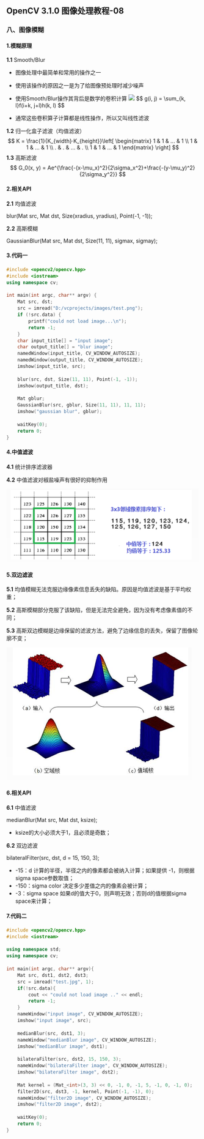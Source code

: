 ## OpenCV 3.1.0 图像处理教程-08

### 八、图像模糊

#### 1.模糊原理

**1.1**  Smooth/Blur

* 图像处理中最简单和常用的操作之一

* 使用该操作的原因之一是为了给图像预处理时减少噪声

* 使用Smooth/Blur操作其背后是数学的卷积计算
![](https://latex.codecogs.com/gif.latex?g(i,&space;j)&space;=&space;\sum_{k,&space;l}f(i&plus;k,&space;j&plus;l)h(k,&space;l))
  $$
  g(i, j) = \sum_{k, l}f(i+k, j+l)h(k, l)
  $$

* 通常这些卷积算子计算都是线性操作，所以又叫线性滤波

**1.2** 归一化盒子滤波（均值滤波）
$$
K = \frac{1}{K_{width}·K_{height}}\left[
\begin{matrix}
1 & 1 & ... & 1 \\
1 & 1 & ... & 1 \\
. & . & ... & . \\
1 & 1 & ... & 1 
\end{matrix} \right]
$$
**1.3** 高斯滤波
$$
G_0(x, y) = Ae^{\frac{-(x-\mu_x)^2}{2\sigma_x^2}+\frac{-(y-\mu_y)^2}{2\sigma_y^2}}
$$


#### 2.相关API

**2.1** 均值滤波

blur(Mat src, Mat dst, Size(xradius, yradius), Point(-1, -1));

**2.2** 高斯模糊

GaussianBlur(Mat src, Mat dst, Size(11, 11), sigmax, sigmay);



#### 3.代码一

```c++
#include <opencv2/opencv.hpp> 
#include <iostream> 
using namespace cv;

int main(int argc, char** argv) {
	Mat src, dst;
	src = imread("D:/vcprojects/images/test.png");
	if (!src.data) {
		printf("could not load image...\n");
		return -1;
	}
	char input_title[] = "input image";
	char output_title[] = "blur image";
	namedWindow(input_title, CV_WINDOW_AUTOSIZE);
	namedWindow(output_title, CV_WINDOW_AUTOSIZE);
	imshow(input_title, src);

	blur(src, dst, Size(11, 11), Point(-1, -1));
	imshow(output_title, dst);

	Mat gblur;
	GaussianBlur(src, gblur, Size(11, 11), 11, 11);
	imshow("gaussian blur", gblur);

	waitKey(0);
	return 0;
}
```



#### 4.中值滤波

**4.1** 统计排序滤波器

**4.2** 中值滤波对椒盐噪声有很好的抑制作用

![1547276176614](https://github.com/Zdafeng/learning-opencv/blob/master/01%20OpenCV/img/8.1.png)

#### 5.双边滤波

**5.1** 均值模糊无法克服边缘像素信息丢失的缺陷。原因是均值滤波是基于平均权重；

**5.2** 高斯模糊部分克服了该缺陷，但是无法完全避免，因为没有考虑像素值的不同；

**5.3** 高斯双边模糊是边缘保留的滤波方法，避免了边缘信息的丢失，保留了图像轮廓不变；

![1547276452134](https://github.com/Zdafeng/learning-opencv/blob/master/01%20OpenCV/img/8.2.png)

#### 6.相关API

**6.1** 中值滤波

medianBlur(Mat src, Mat dst, ksize);

* ksize的大小必须大于1，且必须是奇数；

**6.2** 双边滤波

bilateralFilter(src, dst, d = 15, 150, 3);

* -15：d 计算的半径，半径之内的像素都会被纳入计算；如果提供 -1，则根据sigma space参数取值；
* -150：sigma color 决定多少差值之内的像素会被计算；
* -3：sigma space 如果d的值大于0，则声明无效；否则d的值根据sigma space来计算；



#### 7.代码二

```C++
#include <opencv2/opencv.hpp>
#include <iostream>

using namespace std;
using namespace cv;

int main(int argc, char** argv){
    Mat src, dst1, dst2, dst3;
    src = imread("test.jpg", 1);
    if(!src.data){
        cout << "could not load image .." << endl;
        return -1;
    }
    nameWindow("input image", CV_WINDOW_AUTOSIZE);
    imshow("input image", src);
    
    medianBlur(src, dst1, 3);
    nameWindow("medianBlur image", CV_WINDOW_AUTOSIZE);
    imshow("medianBlur image", dst1);
    
    bilateraFilter(src, dst2, 15, 150, 3);
    nameWindow("bilateraFilter image", CV_WINDOW_AUTOSIZE);
    imshow("bilateraFilter image", dst2);
    
    Mat kernel = (Mat_<int>(3, 3) << 0, -1, 0, -1, 5, -1, 0, -1, 0);
    filter2D(src, dst3, -1, kernel, Point(-1, -1), 0);
    nameWindow("filter2D image", CV_WINDOW_AUTOSIZE);
    imshow("filter2D image", dst2);
    
    waitKey(0);
    return 0;
}
```


